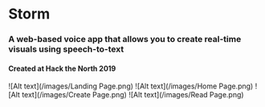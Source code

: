 # Storm
### A web-based voice app that allows you to create real-time visuals using speech-to-text

#### Created at Hack the North 2019

![Alt text](/images/Landing Page.png)
![Alt text](/images/Home Page.png)
![Alt text](/images/Create Page.png)
![Alt text](/images/Read Page.png)

